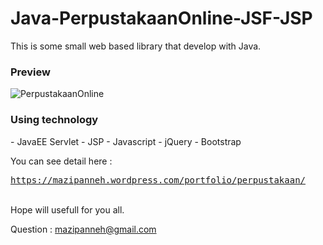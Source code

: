 # Java-PerpustakaanOnline-JSF-JSP
This is some small web based library that develop with Java.


<h3>Preview</h3>
<img src="https://i0.wp.com/i1176.photobucket.com/albums/x322/mazipanneh/perpustakaan-web_zps6aaa5bc0.jpg" alt="PerpustakaanOnline"/>

<h3>Using technology</h3>
- JavaEE Servlet
- JSP
- Javascript
- jQuery
- Bootstrap

You can see detail here : <pre><a href="https://mazipanneh.wordpress.com/portfolio/perpustakaan/">https://mazipanneh.wordpress.com/portfolio/perpustakaan/</a></pre>

</br>
Hope will usefull for you all.</br>

Question : mazipanneh@gmail.com
